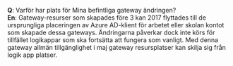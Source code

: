 **Q**: Varför har plats för Mina befintliga gateway ändringen? <br/>
**En**: Gateway-resurser som skapades före 3 kan 2017 flyttades till de ursprungliga placeringen av Azure AD-klient för arbetet eller skolan kontot som skapade dessa gateways. Ändringarna påverkar dock inte körs för tillfället logikappar som ska fortsätta att fungera som vanligt. Med denna gateway allmän tillgänglighet i maj gateway resursplatser kan skilja sig från logik app platser.